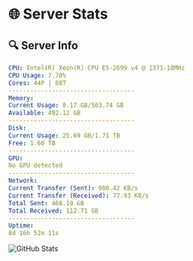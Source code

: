 # 🌐 Server Stats
## 🔍 Server Info
```yaml
CPU: Intel(R) Xeon(R) CPU E5-2699 v4 @ 1371.18MHz
CPU Usage: 7.70%
Cores: 44P | 88T
-----------------------------------
Memory:
Current Usage: 8.17 GB/503.74 GB
Available: 492.12 GB
-----------------------------------
Disk:
Current Usage: 25.69 GB/1.71 TB
Free: 1.60 TB
-----------------------------------
GPU:
No GPU detected
-----------------------------------
Network:
Current Transfer (Sent): 900.42 KB/s
Current Transfer (Received): 77.93 KB/s
Total Sent: 468.10 GB
Total Received: 112.71 GB
-----------------------------------
Uptime:
8d 16h 52m 11s
```
![GitHub Stats](https://img.shields.io/badge/Updated-2025-04-28_10:00:59-blue)